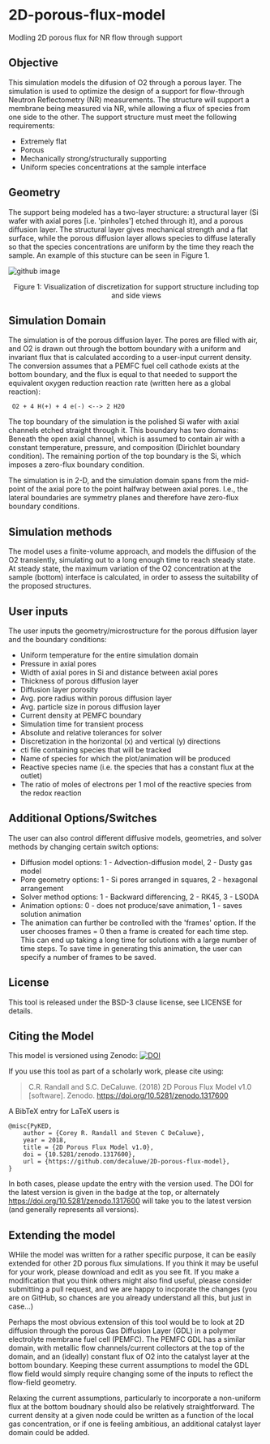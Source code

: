 # 2D-porous-flux-model
Modling 2D porous flux for NR flow through support

## Objective
This simulation models the difusion of O2 through a porous layer. 
The simulation is used to optimize the design of a support for 
flow-through Neutron Reflectometry (NR) measurements. The structure 
will support a membrane being measured via NR, while allowing a 
flux of species from one side to the other. The support structure 
must meet the following requirements:
* Extremely flat
* Porous
* Mechanically strong/structurally supporting
* Uniform species concentrations at the sample interface

## Geometry
The support being modeled has a two-layer structure: a structural 
layer (Si wafer with axial pores [i.e. 'pinholes'] etched through 
it), and a porous diffusion layer.  The structural layer gives
mechanical strength and a flat surface, while the porous diffusion
layer allows species to diffuse laterally so that the species 
concentrations are uniform by the time they reach the sample. An example
of this stucture can be seen in Figure 1.

![github image](https://user-images.githubusercontent.com/39809042/42965564-a609f95c-8b57-11e8-8642-38bd77588ee3.PNG)
<p align="center"> Figure 1: Visualization of discretization for support structure including top and side views

## Simulation Domain
The simulation is of the porous diffusion layer.
The pores are filled with air, and O2 is drawn out through the 
bottom boundary with a uniform and invariant flux that is 
calculated according to a user-input current density.  The conversion
assumes that a PEMFC fuel cell cathode exists at the bottom boundary,
and the flux is equal to that needed to support the equivalent oxygen
reduction reaction rate (written here as a global reaction):

     O2 + 4 H(+) + 4 e(-) <--> 2 H2O

The top boundary of the simulation is the polished Si wafer with axial
channels etched straight through it.  This boundary has two domains: 
Beneath the open axial channel, which is assumed to contain air with a 
constant temperature, pressure, and composition (Dirichlet boundary 
condition). The remaining portion of the top boundary is the Si, which 
imposes a zero-flux boundary condition.

The simulation is in 2-D, and the simulation domain spans from the 
mid-point of the axial pore to the point halfway between axial pores.
I.e., the lateral boundaries are symmetry planes and therefore have 
zero-flux boundary conditions.

## Simulation methods
The model uses a finite-volume approach, and models the diffusion of 
the O2 transiently, simulating out to a long enough time to reach 
steady state. At steady state, the maximum variation of the O2 
concentration at the sample (bottom) interface is calculated, in 
order to assess the suitability of the proposed structures.

## User inputs
The user inputs the geometry/microstructure for the porous diffusion 
layer and the boundary conditions:
* Uniform temperature for the entire simulation domain
* Pressure in axial pores
* Width of axial pores in Si and distance between axial pores
* Thickness of porous diffusion layer
* Diffusion layer porosity
* Avg. pore radius within porous diffusion layer
* Avg. particle size in porous diffusion layer
* Current density at PEMFC boundary
* Simulation time for transient process
* Absolute and relative tolerances for solver
* Discretization in the horizontal (x) and vertical (y) directions
* cti file containing species that will be tracked
* Name of species for which the plot/animation will be produced
* Reactive species name (i.e. the species that has a constant flux at the outlet)
* The ratio of moles of electrons per 1 mol of the reactive species from the redox reaction

## Additional Options/Switches
The user can also control different diffusive models, geometries, 
and solver methods by changing certain switch options:

* Diffusion model options: 1 - Advection-diffusion model, 2 - Dusty gas model
* Pore geometry options: 1 - Si pores arranged in squares, 2 - hexagonal arrangement
* Solver method options: 1 - Backward differencing, 2 - RK45, 3 - LSODA
* Animation options: 0 - does not produce/save animation, 1 - saves solution animation
* The animation can further be controlled with the 'frames' option. If the user 
chooses frames = 0 then a frame is created for each time step. This can end up 
taking a long time for solutions with a large number of time steps. To save time
 in generating this animation, the user can specify a number of frames to be saved.
 
## License

This tool is released under the BSD-3 clause license, see LICENSE for details.

## Citing the Model
 This model is versioned using Zenodo:
[![DOI](https://zenodo.org/badge/135629486.svg)](https://zenodo.org/badge/latestdoi/135629486)

If you use this tool as part of a scholarly work, please cite using:

> C.R. Randall and S.C. DeCaluwe. (2018) 2D Porous Flux Model v1.0 [software]. Zenodo. https://doi.org/10.5281/zenodo.1317600

A BibTeX entry for LaTeX users is

```TeX
@misc{PyKED,
    author = {Corey R. Randall and Steven C DeCaluwe},
    year = 2018,
    title = {2D Porous Flux Model v1.0},
    doi = {10.5281/zenodo.1317600},
    url = {https://github.com/decaluwe/2D-porous-flux-model},
}
```

In both cases, please update the entry with the version used. The DOI for the latest version is
given in the badge at the top, or alternately <https://doi.org/10.5281/zenodo.1317600> will
take you to the latest version (and generally represents all versions).

## Extending the model
WHile the model was written for a rather specific purpose, it can be easily extended for other 2D porous flux simulations.  If you think it may be useful for your work, please download and edit as you see fit.  If you make a modification that you think others might also find useful, please consider submitting a pull request, and we are happy to incporate the changes (you are on GitHub, so chances are you already understand all this, but just in case...)

Perhaps the most obvious extension of this tool would be to look at 2D diffusion through the porous Gas Diffusion Layer (GDL) in a polymer electrolyte membrane fuel cell (PEMFC).  The PEMFC GDL has a similar domain, with metallic flow channels/current collectors at the top of the domain, and an (ideally) constant flux of O2 into the catalyst layer at the bottom boundary.  Keeping these current assumptions to model the GDL flow field would simply require changing some of the inputs to reflect the flow-field geometry.  

Relaxing the current assumptions, particularly to incorporate a non-uniform flux at the bottom boudnary should also be relatively straightforward.  The current density at a given node could be written as a function of the local gas concentration, or if one is feeling ambitious, an additional catalyst layer domain could be added.

